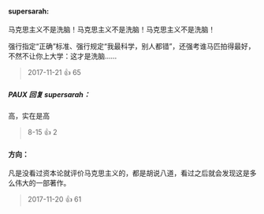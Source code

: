 #### supersarah:
马克思主义不是洗脑！马克思主义不是洗脑！马克思主义不是洗脑！

强行指定“正确”标准、强行规定“我最科学，别人都错”，还强考谁马匹拍得最好，不然不让你上大学：这才是洗脑……
> 2017-11-21 👍 65
##### PAUX 回复 supersarah：
高，实在是高
> 8-15 👍 2
#### 方向：
凡是没看过资本论就评价马克思主义的，都是胡说八道，看过之后就会发现这是多么伟大的一部著作。
> 2017-11-20 👍 61
